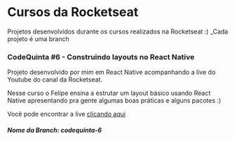 # Cursos da Rocketseat
Projetos desenvolvidos durante os cursos realizados na Rocketseat :)
_Cada projeto é uma branch

### __CodeQuinta #6 - Construindo layouts no React Native__
Projeto desenvolvido por mim em React Native acompanhando a live do Youtube do canal da Rocketseat.

Nesse curso o Felipe ensina a estrutar um layout básico usando React Native apresentando pra gente algumas boas práticas e alguns pacotes :)

Você pode encontrar a live [clicando aqui](https://www.youtube.com/watch?v=Q7gT462aBU0&list=PL85ITvJ7FLojBfY7TifCq7P417AZdsP4k&index=7&t=0s)

##### _Nome da Branch: codequinta-6_




